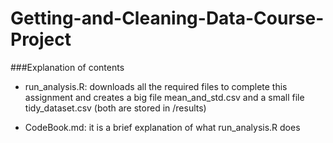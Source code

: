 # Getting-and-Cleaning-Data-Course-Project
###Explanation of contents

* run_analysis.R: downloads all the required files to complete this assignment and creates a big file mean_and_std.csv and a small file tidy_dataset.csv (both are stored in /results)

* CodeBook.md: it is a brief explanation of what run_analysis.R does



